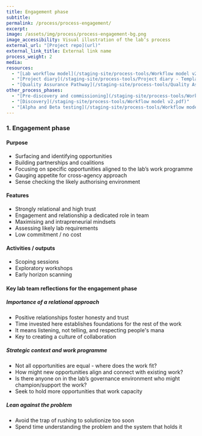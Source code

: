 ```yaml
---
title: Engagement phase
subtitle:
permalink: /process/process-engagement/
excerpt:
image: /assets/img/process/process-engagement-bg.png
image_accessibility: Visual illustration of the lab’s process
external_url: "[Project repo](url)"
external_link_title: External link name
process_weight: 2
media:
resources:
  - "[Lab workflow model](/staging-site/process-tools/Workflow model v2.pdf)"
  - "[Project diary](/staging-site/process-tools/Project diary - Template.docx)"
  - "[Quality Assurance Pathway](/staging-site/process-tools/Quality Assurance Pathway.xlsx)"
other_process_phases:
  - "[Pre-discovery and commissioning](/staging-site/process-tools/Workflow model v2.pdf)"
  - "[Discovery](/staging-site/process-tools/Workflow model v2.pdf)"
  - "[Alpha and Beta testing](/staging-site/process-tools/Workflow model v2.pdf)"
---
```


### 1. Engagement phase

#### Purpose

* Surfacing and identifying opportunities
* Building partnerships and coalitions
* Focusing on specific opportunities aligned to the lab’s work programme
* Gauging appetite for cross-agency approach
* Sense checking the likely authorising environment

#### Features

* Strongly relational and high trust
* Engagement and relationship a dedicated role in team
* Maximising and intrapreneurial mindsets
* Assessing likely lab requirements
* Low commitment / no cost

#### Activities / outputs

* Scoping sessions
* Exploratory workshops
* Early horizon scanning

#### Key lab team reflections for the engagement phase

##### Importance of a relational approach

* Positive relationships foster honesty and trust
* Time invested here establishes foundations for the rest of the work
* It means listening, not telling, and respecting people's mana
* Key to creating a culture of collaboration

##### Strategic context and work programme

* Not all opportunities are equal - where does the work fit?
* How might new opportunities align and connect with existing work?
* Is there anyone on in the lab’s governance environment who might champion/support the work?
* Seek to hold more opportunities that work capacity

##### Lean against the problem

* Avoid the trap of rushing to solutionize too soon
* Spend time understanding the problem and the system that holds it
